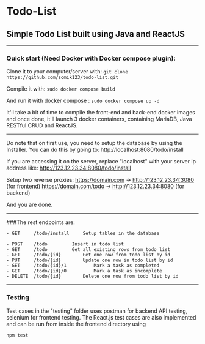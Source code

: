 # Todo-List
## Simple Todo List built using Java and ReactJS

------------
### Quick start (Need Docker with Docker compose plugin):

Clone it to your computer/server with:
``` git clone https://github.com/somik123/todo-list.git ```

Compile it with:
``` sudo docker compose build ```

And run it with docker compose :
``` sudo docker compose up -d ```

It'll take a bit of time to compile the front-end and back-end docker images and once done, it'll launch 3 docker containers, containing MariaDB, Java RESTful CRUD and ReactJS.

------------

Do note that on first use, you need to setup the database by using the Installer. You can do this by going to: http://localhost:8080/todo/install

If you are accessing it on the server, replace "localhost" with your server ip address like: http://123.12.23.34:8080/todo/install

Setup two reverse proxies:
https://domain.com -> http://123.12.23.34:3080 (for frontend)
https://domain.com/todo -> http://123.12.23.34:8080 (for backend)

And you are done.

------------

###The rest endpoints are:

```
- GET     /todo/install		Setup tables in the database

- POST    /todo 		Insert in todo list
- GET     /todo 		Get all existing rows from todo list
- GET     /todo/{id} 		Get one row from todo list by id
- PUT     /todo/{id} 		Update one row in todo list by id
- GET     /todo/{id}/1          Mark a task as completed
- GET     /todo/{id}/0          Mark a task as incomplete
- DELETE  /todo/{id} 		Delete one row from todo list by id
```

------------

### Testing
Test cases in the "testing" folder uses postman for backend API testing, selenium for frontend testing.
The React.js test cases are also implemented and can be run from inside the frontend directory using 

```npm test```
